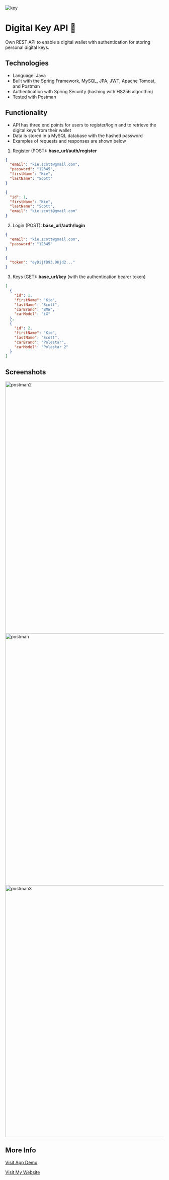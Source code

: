 ![key](https://user-images.githubusercontent.com/36485235/171292141-430be0bc-69bc-47b7-bfcf-5d45f0b5f3e2.png)

# Digital Key API 🔑
Own REST API to enable a digital wallet with authentication for storing personal digital keys.

## Technologies
- Language: Java
- Built with the Spring Framework, MySQL, JPA, JWT, Apache Tomcat, and Postman
- Authentication with Spring Security (hashing with HS256 algorithm)
- Tested with Postman

## Functionality
- API has three end points for users to register/login and to retrieve the digital keys from their wallet
- Data is stored in a MySQL database with the hashed password 
- Examples of requests and responses are shown below

1. Register (POST): **base_url/auth/register**
```JSON
{
  "email": "kie.scott@gmail.com",
  "password": "12345",
  "firstName": "Kie",
  "lastName": "Scott"
}

{
  "id": 1,
  "firstName": "Kie",
  "lastName": "Scott",
  "email": "kie.scott@gmail.com"
}
```

2. Login (POST): **base_url/auth/login**
```JSON
{
  "email": "kie.scott@gmail.com",
  "password": "12345"
}

{
  "token": "eyDijfD93.DKjd2..."
}
```

3. Keys (GET): **base_url/key** (with the authentication bearer token)
```JSON
[
  {
    "id": 1,
    "firstName": "Kie",
    "lastName": "Scott",
    "carBrand": "BMW",
    "carModel": "iX"
  },
  {
    "id": 2,
    "firstName": "Kie",
    "lastName": "Scott",
    "carBrand": "Polestar",
    "carModel": "Polestar 2"
  }
]
```

## Screenshots
<img width="800" alt="postman2" src="https://user-images.githubusercontent.com/36485235/171293629-15126dc1-31f6-430b-ba2d-39863ff1dd5a.png">
<img width="800" alt="postman" src="https://user-images.githubusercontent.com/36485235/171293623-ba7d8f5b-36ef-4818-8493-31c76d2135fe.png">
<img width="800" alt="postman3" src="https://user-images.githubusercontent.com/36485235/171293632-34b5d2dd-4e9e-4b2a-a00b-edfd491996ff.png">


## More Info
[Visit App Demo](https://appetize.io/embed/yhwyqe0pxe073nym7fycqae6f8?device=pixel6&osVersion=12.0&scale=75)


[Visit My Website](https://jongwonlee.dev/digital-key-app)
